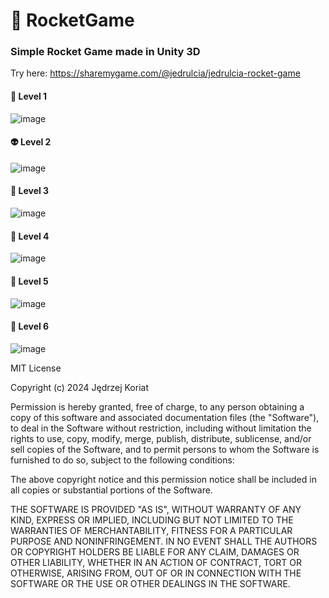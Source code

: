 # 🚀 RocketGame 

### Simple Rocket Game made in Unity 3D

Try here: https://sharemygame.com/@jedrulcia/jedrulcia-rocket-game

#### 🍒 Level 1 
![image](https://github.com/user-attachments/assets/1e11e2ba-42d3-43b9-ba3e-b9d7ba0a118c)

#### 👽 Level 2
![image](https://github.com/user-attachments/assets/47dc708e-56a5-43d0-8d2f-0665676e1c1f)

#### 🌊 Level 3
![image](https://github.com/user-attachments/assets/121324ad-af28-4723-b17d-e1b176f573ab)

#### 🍇 Level 4
![image](https://github.com/user-attachments/assets/07ef233b-fc5a-4347-915d-e49e853bb875)

#### 🍊 Level 5
![image](https://github.com/user-attachments/assets/bd3fc893-8abc-47c6-9b68-3b0620b32cb4)

#### 👻 Level 6
![image](https://github.com/user-attachments/assets/368a8197-ff83-47d2-b30f-74b91adeaa64)



MIT License

Copyright (c) 2024 Jędrzej Koriat

Permission is hereby granted, free of charge, to any person obtaining a copy of this software and associated documentation files (the "Software"), to deal in the Software without restriction, including without limitation the rights to use, copy, modify, merge, publish, distribute, sublicense, and/or sell copies of the Software, and to permit persons to whom the Software is furnished to do so, subject to the following conditions:

The above copyright notice and this permission notice shall be included in all copies or substantial portions of the Software.

THE SOFTWARE IS PROVIDED "AS IS", WITHOUT WARRANTY OF ANY KIND, EXPRESS OR IMPLIED, INCLUDING BUT NOT LIMITED TO THE WARRANTIES OF MERCHANTABILITY, FITNESS FOR A PARTICULAR PURPOSE AND NONINFRINGEMENT. IN NO EVENT SHALL THE AUTHORS OR COPYRIGHT HOLDERS BE LIABLE FOR ANY CLAIM, DAMAGES OR OTHER LIABILITY, WHETHER IN AN ACTION OF CONTRACT, TORT OR OTHERWISE, ARISING FROM, OUT OF OR IN CONNECTION WITH THE SOFTWARE OR THE USE OR OTHER DEALINGS IN THE SOFTWARE.
